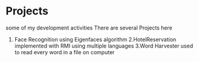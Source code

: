 Projects
========

some of my development activities
There are several Projects here
1. Face Recognition using Eigenfaces algorithm
2.HotelReservation implemented with RMI using multiple languages
3.Word Harvester used to read every word in a file on computer
